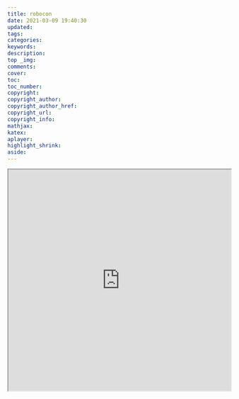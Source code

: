 ```yaml
---
title: robocon
date: 2021-03-09 19:40:30
updated:
tags:
categories:
keywords:
description:
top _img:
comments:
cover:
toc:
toc_number:
copyright:
copyright_author:
copyright_author_href:
copyright_url:
copyright_info:
mathjax:
katex:
aplayer:
highlight_shrink:
aside:
---
```

<iframe scroll;position: absolute; width="100%" height="500" src="https://photo.lyh.best/2021/03/09/3b998d820df3b.pdf" type="application/pdf"></iframe>